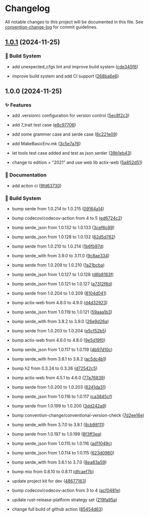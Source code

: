 # Changelog

All notable changes to this project will be documented in this file. See [convention-change-log](https://github.com/convention-change/convention-change-log) for commit guidelines.

## [1.0.1](https://github.com/sinlov/rust_playground/compare/1.0.0...v1.0.1) (2024-11-25)

### 👷‍ Build System

* add unexpected_cfgs lint and improve build system ([cde345f6](https://github.com/sinlov/rust_playground/commit/cde345f6248715272a2eec58e40df3278947d4dd))

* improve build system and add CI support ([268ba6e6](https://github.com/sinlov/rust_playground/commit/268ba6e6e0a3c2ea23c5cfd2006a5ed820955442))

## 1.0.0 (2024-11-25)

### ✨ Features

* add .versionrc configuration for version control ([5ec8f2c3](https://github.com/sinlov/rust_playground/commit/5ec8f2c31b61a22b8e14d86ddacef899de2732dc))

* add 7_trait test case ([e8c97706](https://github.com/sinlov/rust_playground/commit/e8c9770664482e7a350a3b9fb3a81cd6938f613f))

* add some grammer case and serde case ([6c221e09](https://github.com/sinlov/rust_playground/commit/6c221e092aa79a4b7c98b54d68bc6297b1efa35c))

* add MakeBasicEnv.mk ([3c5e7a76](https://github.com/sinlov/rust_playground/commit/3c5e7a76a37b0988a72c39a9318283f5c43a334e))

* let tools test case added and test as json serder ([39b1eb43](https://github.com/sinlov/rust_playground/commit/39b1eb430bb613ce9575ad593e41dca18f6d3e11))

* change to edition = "2021" and use web lib actix-web ([5a852d51](https://github.com/sinlov/rust_playground/commit/5a852d5145306cc77de5040f3ee17de3dad0cdc3))

### 📝 Documentation

* add aciton ci ([9fd63730](https://github.com/sinlov/rust_playground/commit/9fd63730c1debd27b061731fbeb7adba0053e1d4))

### 👷‍ Build System

* bump serde from 1.0.214 to 1.0.215 ([09164a14](https://github.com/sinlov/rust_playground/commit/09164a141558eceb23faa3decb069c9c569dbd89))

* bump codecov/codecov-action from 4 to 5 ([ed6724c2](https://github.com/sinlov/rust_playground/commit/ed6724c2b68e243d91ed9711cba0b48c22405028))

* bump serde_json from 1.0.132 to 1.0.133 ([3cef6c89](https://github.com/sinlov/rust_playground/commit/3cef6c89ef0ed9476272b2f840fdef1c3b1cecab))

* bump serde_json from 1.0.128 to 1.0.132 ([62d5d762](https://github.com/sinlov/rust_playground/commit/62d5d76276766881305805cd237764f7a1b00999))

* bump serde from 1.0.210 to 1.0.214 ([1b6fb97d](https://github.com/sinlov/rust_playground/commit/1b6fb97df3627f6b4fa629331c6af584ce38bc1d))

* bump serde_with from 3.9.0 to 3.11.0 ([9c8ae334](https://github.com/sinlov/rust_playground/commit/9c8ae334f69c53f078f2f776875c0e99850a7c8c))

* bump serde from 1.0.209 to 1.0.210 ([1a21bcba](https://github.com/sinlov/rust_playground/commit/1a21bcba0a561b2784e8ac89d79813d8593912cb))

* bump serde_json from 1.0.127 to 1.0.128 ([d6b8183f](https://github.com/sinlov/rust_playground/commit/d6b8183f49f9c41952853b100fac4a7c25c0f83d))

* bump serde_json from 1.0.121 to 1.0.127 ([a7312f6d](https://github.com/sinlov/rust_playground/commit/a7312f6de801fb0ae47ce42e52700dae64a1fb83))

* bump serde from 1.0.204 to 1.0.209 ([8104d041](https://github.com/sinlov/rust_playground/commit/8104d0417e8916a07799ff68c3a7a729c3e51bb0))

* bump actix-web from 4.8.0 to 4.9.0 ([d4d32923](https://github.com/sinlov/rust_playground/commit/d4d3292325a20364c006e2fe182fd948d5ff2053))

* bump serde_json from 1.0.119 to 1.0.121 ([59aaa1b3](https://github.com/sinlov/rust_playground/commit/59aaa1b38bbc13e0b40f51c3e29a07a2fede76aa))

* bump serde_with from 3.8.2 to 3.9.0 ([26e9d26a](https://github.com/sinlov/rust_playground/commit/26e9d26a279c60e8500438f2a0967a16bcd44bb0))

* bump serde from 1.0.203 to 1.0.204 ([e5cf52b5](https://github.com/sinlov/rust_playground/commit/e5cf52b5aa4b5a036a18561f8df88dafe4974230))

* bump actix-web from 4.6.0 to 4.8.0 ([9e5d19f0](https://github.com/sinlov/rust_playground/commit/9e5d19f06de3078382537715f3f00a2fbee9963c))

* bump serde_json from 1.0.117 to 1.0.119 ([4b97d10c](https://github.com/sinlov/rust_playground/commit/4b97d10c6e2628e25bc37f57c07916a99cbf6dd0))

* bump serde_with from 3.8.1 to 3.8.2 ([ac5dc4b1](https://github.com/sinlov/rust_playground/commit/ac5dc4b15b6817f3009f4b28d8ec88606a933b5d))

* bump h2 from 0.3.24 to 0.3.26 ([d72542c5](https://github.com/sinlov/rust_playground/commit/d72542c581911b3fe1f7c3cb30e749461fabda56))

* bump actix-web from 4.5.1 to 4.6.0 ([77a76839](https://github.com/sinlov/rust_playground/commit/77a76839a4f0d8bbc1a44c00f35bad36837575cf))

* bump serde from 1.0.200 to 1.0.203 ([6241da31](https://github.com/sinlov/rust_playground/commit/6241da31c4520d4202eb58a4c46992a24eee6675))

* bump serde_json from 1.0.116 to 1.0.117 ([ca3845cf](https://github.com/sinlov/rust_playground/commit/ca3845cf9d59fae9658d2a7a8ad0376d98b6497c))

* bump serde from 1.0.199 to 1.0.200 ([3dd242a9](https://github.com/sinlov/rust_playground/commit/3dd242a91e35f4980bf9db75e868d5584f5cb8cb))

* bump convention-change/conventional-version-check ([7d2ee16e](https://github.com/sinlov/rust_playground/commit/7d2ee16e991d5874a9fe14e24e74e3a78379d98d))

* bump serde_with from 3.7.0 to 3.8.1 ([8cb98111](https://github.com/sinlov/rust_playground/commit/8cb98111ea67ad5c5a8c1ea92a41ed9cd337b757))

* bump serde from 1.0.197 to 1.0.199 ([8f3ff3ea](https://github.com/sinlov/rust_playground/commit/8f3ff3ea586b8d35bc5ac48501e95646c44fd5a8))

* bump serde_json from 1.0.115 to 1.0.116 ([ad11049c](https://github.com/sinlov/rust_playground/commit/ad11049c9e731c36e0b6a8a0fa023e83137f369b))

* bump serde_json from 1.0.114 to 1.0.115 ([623d0960](https://github.com/sinlov/rust_playground/commit/623d0960db6c20f63c9b4fbe69cc57c7258bfdd9))

* bump serde_with from 3.6.1 to 3.7.0 ([8ea83a59](https://github.com/sinlov/rust_playground/commit/8ea83a593e6444881ad08d849a985bbc5495242e))

* bump mio from 0.8.10 to 0.8.11 ([dfcaef7b](https://github.com/sinlov/rust_playground/commit/dfcaef7bbb8f94f491d8c866198e83a90caf5f98))

* update project kit for dev ([48677163](https://github.com/sinlov/rust_playground/commit/486771632fe1ddb3208d7f1f4a24afd43569ab16))

* bump codecov/codecov-action from 3 to 4 ([acf0481e](https://github.com/sinlov/rust_playground/commit/acf0481e7c295414fe1eb44d8dc82987e594d810))

* update rust-release-platform strategy set ([219fa95a](https://github.com/sinlov/rust_playground/commit/219fa95adf95ebb62abac25c30783c9bda903665))

* change full build of github action ([85454d63](https://github.com/sinlov/rust_playground/commit/85454d634371347333e45503682dd82c53740107))
